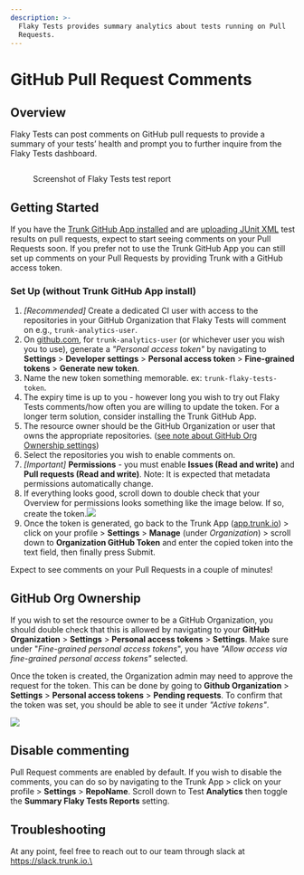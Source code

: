 ```yaml
---
description: >-
  Flaky Tests provides summary analytics about tests running on Pull
  Requests.
---
```


# GitHub Pull Request Comments

## Overview

Flaky Tests can post comments on GitHub pull requests to provide a summary of your tests’ health and prompt you to further inquire from the Flaky Tests dashboard.

<figure><img src="../.gitbook/assets/test-analtyics-pr-comment-screenshot.png" alt=""><figcaption><p>Screenshot of Flaky Tests test report</p></figcaption></figure>

## Getting Started

If you have the [Trunk GitHub App installed](https://docs.trunk.io/administration/github-app-permissions) and are [uploading JUnit XML](frameworks/) test results on pull requests, expect to start seeing comments on your Pull Requests soon. If you prefer not to use the Trunk GitHub App you can still set up comments on your Pull Requests by providing Trunk with a GitHub access token.

### Set Up (without Trunk GitHub App install)

1. _\[Recommended]_ Create a dedicated CI user with access to the repositories in your GitHub Organization that Flaky Tests will comment on e.g., `trunk-analytics-user`.
2. On [github.com](https://github.com/), for `trunk-analytics-user` (or whichever user you wish you to use), generate a _"Personal access token"_ by navigating to **Settings** > **Developer settings** > **Personal access token** > **Fine-grained tokens** > **Generate new token**.
3. Name the new token something memorable. ex: `trunk-flaky-tests-token`.
4. The expiry time is up to you - however long you wish to try out Flaky Tests comments/how often you are willing to update the token. For a longer term solution, consider installing the Trunk GitHub App.
5. The resource owner should be the GitHub Organization or user that owns the appropriate repositories. ([see note about GitHub Org Ownership settings](github-pull-request-comments.md#github-org-ownership))
6. Select the repositories you wish to enable comments on.
7. _\[Important]_ **Permissions** - you must enable **Issues (Read and write)** and **Pull requests (Read and write)**. Note: It is expected that metadata permissions automatically change.
8. If everything looks good, scroll down to double check that your Overview for permissions looks something like the image below. If so, create the token.![](<../.gitbook/assets/Screenshot 2024-06-12 at 9.52.28 AM.png>)
9. Once the token is generated, go back to the Trunk App ([app.trunk.io](https://app.trunk.io/)) > click on your profile > **Settings** > **Manage** (under _Organization_) > scroll down to **Organization GitHub Token** and enter the copied token into the text field, then finally press Submit.

Expect to see comments on your Pull Requests in a couple of minutes!

## GitHub Org Ownership

If you wish to set the resource owner to be a GitHub Organization, you should double check that this is allowed by navigating to your **GitHub Organization** > **Settings** > **Personal access tokens** > **Settings**. Make sure under "_Fine-grained personal access tokens_", you have _"Allow access via fine-grained personal access tokens"_ selected.

Once the token is created, the Organization admin may need to approve the request for the token. This can be done by going to **Github Organization** > **Settings** > **Personal access tokens** > **Pending requests**. To confirm that the token was set, you should be able to see it under _"Active tokens"_.

![](https://lh7-us.googleusercontent.com/docsz/AD\_4nXdZoEScO82K-8SGNGRLczrcgDjl2orvJhAE1m3SmMYEXB8nA0mL23DGiWli-LOoXiNRix3cFF6OxhEm8m\_kzDe4AwLLrA\_Uqql-X6iRejCQycpxPzhuuYYJasDjbuJVDDI7kJ6bkcCdhziyCLLbh2uCBdI?key=oLba3DU2CoziRj7rJD\_TyA)

## Disable commenting

Pull Request comments are enabled by default. If you wish to disable the comments, you can do so by navigating to the Trunk App > click on your profile > **Settings** > **RepoName**. Scroll down to Test **Analytics** then toggle the **Summary Flaky Tests Reports** setting.&#x20;

## Troubleshooting

At any point, feel free to reach out to our team through slack at https://slack.trunk.io.\
